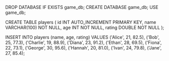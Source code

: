 DROP DATABASE IF EXISTS game_db;
CREATE DATABASE game_db;
USE game_db;

CREATE TABLE players (
  id INT AUTO_INCREMENT PRIMARY KEY,
  name VARCHAR(100) NOT NULL,
  age INT NOT NULL,
  rating DOUBLE NOT NULL
);

INSERT INTO players (name, age, rating) VALUES
('Alice', 21, 82.5),
('Bob', 25, 77.3),
('Charlie', 19, 88.9),
('Diana', 23, 91.2),
('Ethan', 28, 69.5),
('Fiona', 22, 73.1),
('George', 30, 95.6),
('Hannah', 20, 81.0),
('Ivan', 24, 79.8),
('Jane', 27, 85.4);
